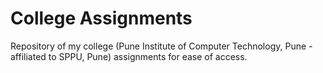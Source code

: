 # College Assignments
Repository of my college (Pune Institute of Computer Technology, Pune - affiliated to SPPU, Pune) assignments for ease of access.
